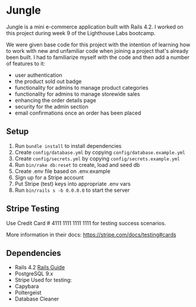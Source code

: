 # Jungle

Jungle is a mini e-commerce application built with Rails 4.2. I worked on this project during week 9 of the Lighthouse Labs bootcamp. 

We were given base code for this project with the intention of learning how to work with new and unfamiliar code when joining a project that's already been built. I had to familiarize myself with the code and then add a number of features to it: 
 - user authentication
 - the product sold out badge
 - functionality for admins to manage product categories
 - functionality for admins to manage storewide sales
 - enhancing the order details page
 - security for the admin section
 - email confirmations once an order has been placed

## Setup

1. Run `bundle install` to install dependencies
2. Create `config/database.yml` by copying `config/database.example.yml`
3. Create `config/secrets.yml` by copying `config/secrets.example.yml`
4. Run `bin/rake db:reset` to create, load and seed db
5. Create .env file based on .env.example
6. Sign up for a Stripe account
7. Put Stripe (test) keys into appropriate .env vars
8. Run `bin/rails s -b 0.0.0.0` to start the server

## Stripe Testing

Use Credit Card # 4111 1111 1111 1111 for testing success scenarios.

More information in their docs: <https://stripe.com/docs/testing#cards>

## Dependencies

* Rails 4.2 [Rails Guide](http://guides.rubyonrails.org/v4.2/)
* PostgreSQL 9.x
* Stripe
Used for testing: 
* Capybara
* Poltergeist
* Database Cleaner
